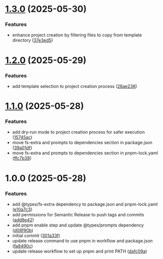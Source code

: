# [1.3.0](https://github.com/phenixcoder/create-lcs/compare/v1.2.0...v1.3.0) (2025-05-30)


### Features

* enhance project creation by filtering files to copy from template directory ([37e3ed5](https://github.com/phenixcoder/create-lcs/commit/37e3ed5ae3a83092c1b62ad2d4be070edc753490))

# [1.2.0](https://github.com/phenixcoder/create-lcs/compare/v1.1.0...v1.2.0) (2025-05-29)


### Features

* add template selection to project creation process ([28ae236](https://github.com/phenixcoder/create-lcs/commit/28ae2361975405749c03e9d48f9d0df34ca488db))

# [1.1.0](https://github.com/phenixcoder/create-lcs/compare/v1.0.0...v1.1.0) (2025-05-28)


### Features

* add dry-run mode to project creation process for safer execution ([15745ac](https://github.com/phenixcoder/create-lcs/commit/15745ac1b1f881c57c7fb0f69d94b1aa6d5934b9))
* move fs-extra and prompts to dependencies section in package.json ([39a01df](https://github.com/phenixcoder/create-lcs/commit/39a01dfabbce21e9c14f0fe0999560350560f7ea))
* move fs-extra and prompts to dependencies section in pnpm-lock.yaml ([ffc7b38](https://github.com/phenixcoder/create-lcs/commit/ffc7b384f12cfbfcc259e005758454e68c12755a))

# 1.0.0 (2025-05-28)


### Features

* add @types/fs-extra dependency to package.json and pnpm-lock.yaml ([e10a7c3](https://github.com/phenixcoder/create-lcs/commit/e10a7c3eb18529599b57991f16511e199d90387e))
* add permissions for Semantic Release to push tags and commits ([add8e42](https://github.com/phenixcoder/create-lcs/commit/add8e42817e1d15d34fcd251eb3bbd29c35e8bcf))
* add pnpm enable step and update @types/prompts dependency ([d08f90b](https://github.com/phenixcoder/create-lcs/commit/d08f90ba405ea232a49d967b90d66220424ca2ef))
* initial commit ([301a33f](https://github.com/phenixcoder/create-lcs/commit/301a33f993f6ad7ee5af7212aa435a083386d8da))
* update release command to use pnpm in workflow and package.json ([fa8490c](https://github.com/phenixcoder/create-lcs/commit/fa8490ce6f7c3706966e684f1b265824b80b5026))
* update release workflow to set up pnpm and print PATH ([dafc09a](https://github.com/phenixcoder/create-lcs/commit/dafc09ae8d303e365ee2f463d8ee4eb8e5ad8bd8))
